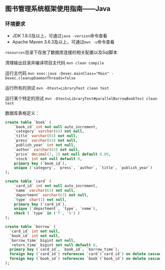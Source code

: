 ## 图书管理系统框架使用指南——Java

### 环境要求
- JDK 1.8.0及以上，可通过`java -version`命令查看
- Apache Maven 3.6.3及以上，可通过`mvn -v`命令查看

`resources`目录下存放了数据库连接的相关配置以及Sql脚本

清理输出目录并编译项目主代码
`mvn clean compile`

运行主代码
`mvn exec:java -Dexec.mainClass="Main" -Dexec.cleanupDaemonThreads=false`

运行所有的测试
`mvn -Dtest=LibraryTest clean test`

运行某个特定的测试
`mvn -Dtest=LibraryTest#parallelBorrowBookTest clean test`

数据库表格定义：

```sql
create table `book` (
    `book_id` int not null auto_increment,
    `category` varchar(63) not null,
    `title` varchar(63) not null,
    `press` varchar(63) not null,
    `publish_year` int not null,
    `author` varchar(63) not null,
    `price` decimal(7, 2) not null default 0.00,
    `stock` int not null default 0,
    primary key (`book_id`),
    unique (`category`, `press`, `author`, `title`, `publish_year`)
);

create table `card` (
    `card_id` int not null auto_increment,
    `name` varchar(63) not null,
    `department` varchar(63) not null,
    `type` char(1) not null,
    primary key (`card_id`),
    unique (`department`, `type`, `name`),
    check ( `type` in ('T', 'S') )
);

create table `borrow` (
  `card_id` int not null,
  `book_id` int not null,
  `borrow_time` bigint not null,
  `return_time` bigint not null default 0,
  primary key (`card_id`, `book_id`, `borrow_time`),
  foreign key (`card_id`) references `card`(`card_id`) on delete cascade on update cascade,
  foreign key (`book_id`) references `book`(`book_id`) on delete cascade on update cascade
);
```


